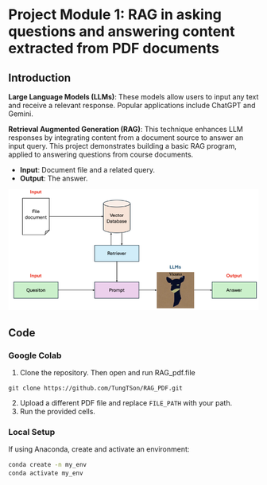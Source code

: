 # Project Module 1: RAG in asking questions and answering content extracted from PDF documents

## Introduction

**Large Language Models (LLMs)**: These models allow users to input any text and receive a relevant response. Popular applications include ChatGPT and Gemini.

**Retrieval Augmented Generation (RAG)**: This technique enhances LLM responses by integrating content from a document source to answer an input query. This project demonstrates building a basic RAG program, applied to answering questions from course documents.

- **Input**: Document file and a related query.
- **Output**: The answer.

![RAG Pipeline](RAG_pipeline.png)

## Code

### Google Colab

1. Clone the repository. Then open and run RAG_pdf.file
```
git clone https://github.com/TungTSon/RAG_PDF.git
```
2. Upload a different PDF file and replace `FILE_PATH` with your path.
3. Run the provided cells.

### Local Setup

If using Anaconda, create and activate an environment:

```sh
conda create -n my_env
conda activate my_env
```
